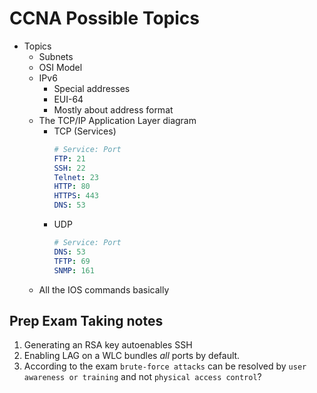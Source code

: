 # CCNA Possible Topics

* Topics
    * Subnets
    * OSI Model
    * IPv6
        * Special addresses
        * EUI-64
        * Mostly about address format
    * The TCP/IP Application Layer diagram
        * TCP (Services)
            ```yaml
            # Service: Port
            FTP: 21
            SSH: 22
            Telnet: 23
            HTTP: 80
            HTTPS: 443
            DNS: 53
            ```
        * UDP
            ```yaml
            # Service: Port
            DNS: 53
            TFTP: 69
            SNMP: 161
            ```
    * All the IOS commands basically

## Prep Exam Taking notes
1. Generating an RSA key autoenables SSH
2. Enabling LAG on a WLC bundles *all* ports by default.
3. According to the exam `brute-force attacks` can be resolved by `user awareness or training` and not `physical access control`?

